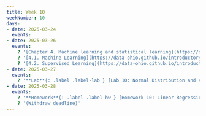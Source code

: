 ```yaml
---
title: Week 10
weekNumber: 10
days:
- date: 2025-03-24
  events:
- date: 2025-03-26
  events:
    ? '[Chapter 4. Machine learning and statistical learning](https://data-ohio.github.io/introductory-data-science/4/4_learning.html)'
    ? '[4.1. Machine Learning](https://data-ohio.github.io/introductory-data-science/4/1/4_1_machine.html)'
    ? '[4.2. Supervised Learning](https://data-ohio.github.io/introductory-data-science/4/2/4_2_supervised.html)'
- date: 2025-03-27
  events:
    ? '**Lab**{: .label .label-lab } [Lab 10: Normal Distribution and Variance of Sample Means](https://jupyterhub.academic.kube.ohio.edu/hub/user-redirect/git-pull?repo=https%3A%2F%2Fgithub.com%2Fdata-ohio%2FMATH2530_Spring24-25&urlpath=lab%2Ftree%2FMATH2530_Spring24-25%2Flab%2Flab10%2Flab10.ipynb&branch=main)'
- date: 2025-03-28
  events:
    ? '**Homework**{: .label .label-hw } [Homework 10: Linear Regression](https://jupyterhub.academic.kube.ohio.edu/hub/user-redirect/git-pull?repo=https%3A%2F%2Fgithub.com%2Fdata-ohio%2FMATH2530_Spring24-25&urlpath=lab%2Ftree%2FMATH2530_Spring24-25%2Fhw%2Fhw10%2Fhw10.ipynb&branch=main)'
    ? '(Withdraw deadline)'
---
```

